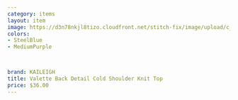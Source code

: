 ```yaml
---
category: items
layout: item
image: https://d3n78nkjl8tizo.cloudfront.net/stitch-fix/image/upload/c_scale,h_500/e_trim:9/f_auto,q_auto/e_replace_color:f2f3f4:300:ffffff/v1653608264/g1cmqz2hvferbcbt6rz1.jpg
colors: 
- SteelBlue
- MediumPurple



brand: KAILEIGH
title: Valette Back Detail Cold Shoulder Knit Top
price: $36.00
---
```








